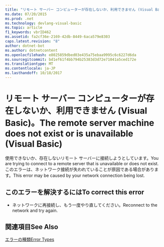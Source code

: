 ```yaml
---
title: "リモート サーバー コンピューターが存在しないか、利用できません (Visual Basic)。"
ms.date: 07/20/2015
ms.prod: .net
ms.technology: devlang-visual-basic
ms.topic: article
f1_keywords: vbrID462
ms.assetid: fa2cf36e-2169-42db-8449-6aca579e8303
caps.latest.revision: "8"
author: dotnet-bot
ms.author: dotnetcontent
ms.openlocfilehash: e8025859dbed03e435a75ebaa9995c6c6227d6da
ms.sourcegitcommit: bd1ef61f4bb794b25383d3d72e71041a5ced172e
ms.translationtype: MT
ms.contentlocale: ja-JP
ms.lasthandoff: 10/18/2017
---
```

# <a name="the-remote-server-machine-does-not-exist-or-is-unavailable-visual-basic"></a><span data-ttu-id="dc080-102">リモート サーバー コンピューターが存在しないか、利用できません (Visual Basic)。</span><span class="sxs-lookup"><span data-stu-id="dc080-102">The remote server machine does not exist or is unavailable (Visual Basic)</span></span>
<span data-ttu-id="dc080-103">使用できないか、存在しないリモート サーバーに接続しようとしています。</span><span class="sxs-lookup"><span data-stu-id="dc080-103">You are trying to connect to a remote server that is unavailable or does not exist.</span></span> <span data-ttu-id="dc080-104">このエラーは、ネットワーク接続が失われていることが原因である場合があります。</span><span class="sxs-lookup"><span data-stu-id="dc080-104">This error may be caused by your network connection being lost.</span></span>  
  
## <a name="to-correct-this-error"></a><span data-ttu-id="dc080-105">このエラーを解決するには</span><span class="sxs-lookup"><span data-stu-id="dc080-105">To correct this error</span></span>  
  
-   <span data-ttu-id="dc080-106">ネットワークに再接続し、もう一度やり直してください。</span><span class="sxs-lookup"><span data-stu-id="dc080-106">Reconnect to the network and try again.</span></span>  
  
## <a name="see-also"></a><span data-ttu-id="dc080-107">関連項目</span><span class="sxs-lookup"><span data-stu-id="dc080-107">See Also</span></span>  
 [<span data-ttu-id="dc080-108">エラーの種類</span><span class="sxs-lookup"><span data-stu-id="dc080-108">Error Types</span></span>](../../visual-basic/programming-guide/language-features/error-types.md)
